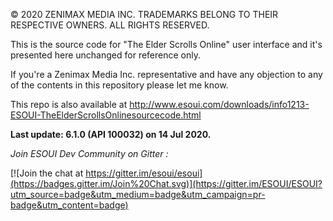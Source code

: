 © 2020 ZENIMAX MEDIA INC. TRADEMARKS BELONG TO THEIR RESPECTIVE OWNERS. ALL RIGHTS RESERVED.

This is the source code for "The Elder Scrolls Online" user interface and it's presented here unchanged for reference only.

If you're a Zenimax Media Inc. representative and have any objection to any of the contents in this repository please let me know.

This repo is also available at http://www.esoui.com/downloads/info1213-ESOUI-TheElderScrollsOnlinesourcecode.html

**Last update: 6.1.0 (API 100032) on 14 Jul 2020.**

*Join ESOUI Dev Community on Gitter :*

[![Join the chat at https://gitter.im/esoui/esoui](https://badges.gitter.im/Join%20Chat.svg)](https://gitter.im/ESOUI/ESOUI?utm_source=badge&utm_medium=badge&utm_campaign=pr-badge&utm_content=badge)


